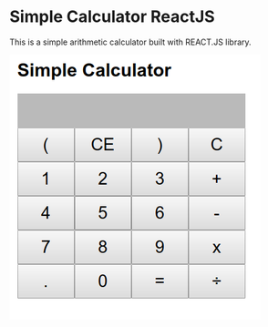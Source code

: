 # Simple Calculator ReactJS

This is a simple arithmetic calculator built with REACT.JS library. 
   
     

![alt react-calculator-simple](Screenshot.png)



